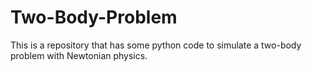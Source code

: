 # Two-Body-Problem
This is a repository that has some python code to simulate a two-body problem with Newtonian physics.
